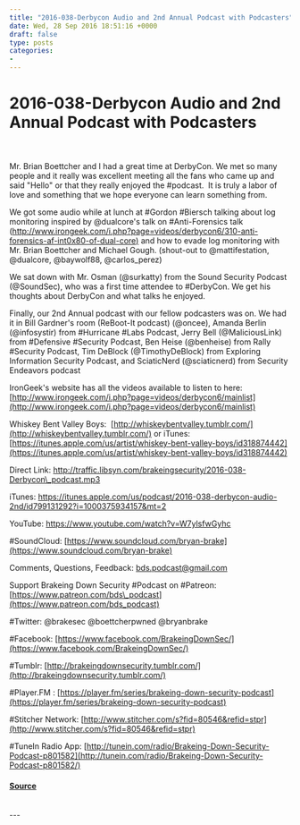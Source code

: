 ```yaml
---
title: "2016-038-Derbycon Audio and 2nd Annual Podcast with Podcasters"
date: Wed, 28 Sep 2016 18:51:16 +0000
draft: false
type: posts
categories: 
- 
---
```

# 2016-038-Derbycon Audio and 2nd Annual Podcast with Podcasters

<br/>

<br/>
Mr. Brian Boettcher and I had a great time at DerbyCon. We met so many people and it really was excellent meeting all the fans who came up and said "Hello" or that they really enjoyed the #podcast.  It is truly a labor of love and something that we hope everyone can learn something from.

We got some audio while at lunch at #Gordon #Biersch talking about log monitoring inspired by @dualcore's talk on #Anti-Forensics talk ([http://www.irongeek.com/i.php?page=videos/derbycon6/310-anti-forensics-af-int0x80-of-dual-core)](http://www.irongeek.com/i.php?page=videos/derbycon6/310-anti-forensics-af-int0x80-of-dual-core\)) and how to evade log monitoring with Mr. Brian Boettcher and Michael Gough. (shout-out to @mattifestation, @dualcore, @baywolf88, @carlos\_perez)

We sat down with Mr. Osman (@surkatty) from the Sound Security Podcast (@SoundSec), who was a first time attendee to #DerbyCon. We get his thoughts about DerbyCon and what talks he enjoyed.

Finally, our 2nd Annual podcast with our fellow podcasters was on. We had it in Bill Gardner's room (ReBoot-It podcast) (@oncee), Amanda Berlin (@infosystir) from #Hurricane #Labs Podcast, Jerry Bell (@MaliciousLink) from #Defensive #Security Podcast, Ben Heise (@benheise) from Rally #Security Podcast, Tim DeBlock (@TimothyDeBlock) from Exploring Information Security Podcast, and SciaticNerd (@sciaticnerd) from Security Endeavors podcast

IronGeek's website has all the videos available to listen to here: [http://www.irongeek.com/i.php?page=videos/derbycon6/mainlist](http://www.irongeek.com/i.php?page=videos/derbycon6/mainlist)

Whiskey Bent Valley Boys:  [http://whiskeybentvalley.tumblr.com/](http://whiskeybentvalley.tumblr.com/) or iTunes: [https://itunes.apple.com/us/artist/whiskey-bent-valley-boys/id318874442](https://itunes.apple.com/us/artist/whiskey-bent-valley-boys/id318874442)

Direct Link: http://traffic.libsyn.com/brakeingsecurity/2016-038-Derbycon\_podcast.mp3

iTunes: https://itunes.apple.com/us/podcast/2016-038-derbycon-audio-2nd/id799131292?i=1000375934157&mt=2

YouTube: https://www.youtube.com/watch?v=W7ylsfwGyhc

#SoundCloud: [https://www.soundcloud.com/bryan-brake](https://www.soundcloud.com/bryan-brake)

Comments, Questions, Feedback: [bds.podcast@gmail.com](mailto:bds.podcast@gmail.com)

Support Brakeing Down Security #Podcast on #Patreon: [https://www.patreon.com/bds\_podcast](https://www.patreon.com/bds_podcast)

#Twitter: @brakesec @boettcherpwned @bryanbrake

#Facebook: [https://www.facebook.com/BrakeingDownSec/](https://www.facebook.com/BrakeingDownSec/)

#Tumblr: [http://brakeingdownsecurity.tumblr.com/](http://brakeingdownsecurity.tumblr.com/)

#Player.FM : [https://player.fm/series/brakeing-down-security-podcast](https://player.fm/series/brakeing-down-security-podcast)

#Stitcher Network: [http://www.stitcher.com/s?fid=80546&refid=stpr](http://www.stitcher.com/s?fid=80546&refid=stpr)

#TuneIn Radio App: [http://tunein.com/radio/Brakeing-Down-Security-Podcast-p801582](http://tunein.com/radio/Brakeing-Down-Security-Podcast-p801582/)

#### [Source](http://brakeingsecurity.com/2016-038-derbycon-audio-and-2nd-annual-podcast-with-podcasters)

<br/>
---
